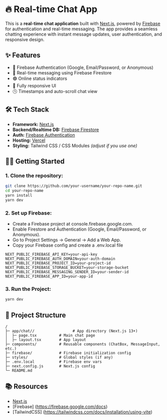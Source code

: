 # 🔥 Real-time Chat App

This is a **real-time chat application** built with [Next.js](https://nextjs.org), powered by [Firebase](https://firebase.google.com) for authentication and real-time messaging. The app provides a seamless chatting experience with instant message updates, user authentication, and responsive design.

## ✨ Features

- 🔐 Firebase Authentication (Google, Email/Password, or Anonymous)
- 💬 Real-time messaging using Firebase Firestore
- 🟢 Online status indicators
- 📱 Fully responsive UI
- 🕓 Timestamps and auto-scroll chat view


## 🛠 Tech Stack

- **Framework:** [Next.js](https://nextjs.org)
- **Backend/Realtime DB:** [Firebase Firestore](https://firebase.google.com/docs/firestore)
- **Auth:** [Firebase Authentication](https://firebase.google.com/docs/auth)
- **Hosting:** [Vercel](https://vercel.com)
- **Styling:** Tailwind CSS / CSS Modules *(adjust if you use one)*

## 🧑‍💻 Getting Started

### 1. Clone the repository:

```bash
git clone https://github.com/your-username/your-repo-name.git
cd your-repo-name
yarn install
yarn dev
```

### 2.  Set up Firebase:
- Create a Firebase project at console.firebase.google.com.
- Enable Firestore and Authentication (Google, Email/Password, or Anonymous).
- Go to Project Settings → General → Add a Web App.
- Copy your Firebase config and create a .env.local file
```
NEXT_PUBLIC_FIREBASE_API_KEY=your-api-key
NEXT_PUBLIC_FIREBASE_AUTH_DOMAIN=your-auth-domain
NEXT_PUBLIC_FIREBASE_PROJECT_ID=your-project-id
NEXT_PUBLIC_FIREBASE_STORAGE_BUCKET=your-storage-bucket
NEXT_PUBLIC_FIREBASE_MESSAGING_SENDER_ID=your-sender-id
NEXT_PUBLIC_FIREBASE_APP_ID=your-app-id
```

### 3.  Run the Project:
```bash
yarn dev
```

## 🚀 Project Structure
```
/
├─ app/chat//                 # App directory (Next.js 13+)
│  ├─ page.tsx          # Main chat page
│  ├─ layout.tsx        # App layout
├─ components/          # Reusable components (ChatBox, MessageInput, etc.)
├─ firebase/            # Firebase initialization config
├─ styles/              # Global styles (if any)
├─ .env.local           # Firebase env vars
├─ next.config.js       # Next.js config
└─ README.md

```

## 📚 Resources
- [Next.js](https://nextjs.org/docs)
- [Firebase] (https://firebase.google.com/docs)
- [TailwindCSS] (https://tailwindcss.com/docs/installation/using-vite)